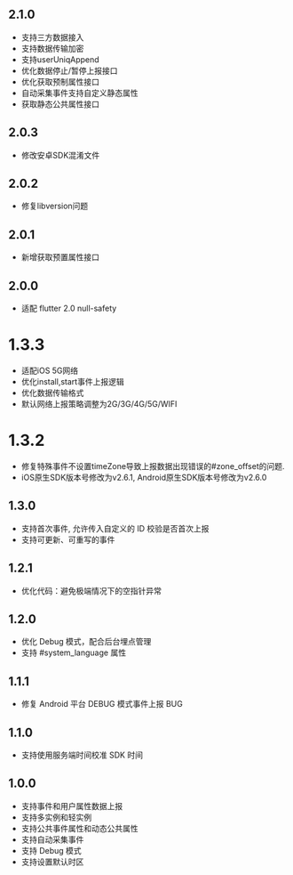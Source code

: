 ## 2.1.0
* 支持三方数据接入
* 支持数据传输加密
* 支持userUniqAppend
* 优化数据停止/暂停上报接口
* 优化获取预制属性接口
* 自动采集事件支持自定义静态属性
* 获取静态公共属性接口

## 2.0.3
* 修改安卓SDK混淆文件

## 2.0.2
* 修复libversion问题

## 2.0.1
* 新增获取预置属性接口

## 2.0.0
* 适配 flutter 2.0 null-safety

# 1.3.3
* 适配iOS 5G网络
* 优化install,start事件上报逻辑
* 优化数据传输格式
* 默认网络上报策略调整为2G/3G/4G/5G/WIFI

# 1.3.2
* 修复特殊事件不设置timeZone导致上报数据出现错误的#zone_offset的问题.
* iOS原生SDK版本号修改为v2.6.1, Android原生SDK版本号修改为v2.6.0

## 1.3.0
* 支持首次事件, 允许传入自定义的 ID 校验是否首次上报
* 支持可更新、可重写的事件

## 1.2.1
* 优化代码：避免极端情况下的空指针异常

## 1.2.0
* 优化 Debug 模式，配合后台埋点管理
* 支持 #system_language 属性

## 1.1.1
* 修复 Android 平台 DEBUG 模式事件上报 BUG

## 1.1.0
* 支持使用服务端时间校准 SDK 时间

## 1.0.0
* 支持事件和用户属性数据上报
* 支持多实例和轻实例
* 支持公共事件属性和动态公共属性
* 支持自动采集事件
* 支持 Debug 模式
* 支持设置默认时区
